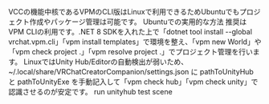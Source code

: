 VCCの機能中核であるVPMのCLI版はLinuxで利用できるためUbuntuでもプロジェクト作成やパッケージ管理は可能です。
Ubuntuでの実用的な方法
推奨はVPM CLIの利用です。.NET 8 SDKを入れた上で「dotnet tool install --global vrchat.vpm.cli」「vpm install templates」で環境を整え、「vpm new <Name> World」や「vpm check project .」「vpm resolve project .」でプロジェクト管理を行います。
LinuxではUnity Hub/Editorの自動検出が弱いため、~/.local/share/VRChatCreatorCompanion/settings.json に pathToUnityHub と pathToUnityExe を手動記入して「vpm check hub」「vpm check unity」で認識させるのが安定です。
run unityhub
test scene